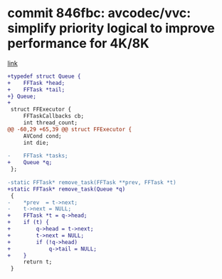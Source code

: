 # commit 846fbc: avcodec/vvc: simplify priority logical to improve performance for 4K/8K
[link](https://github.com/ffmpeg/ffmpeg/commit/846fbc395be77ebc76b578ee74d424d2e44a4e96)

```diff
+typedef struct Queue {
+    FFTask *head;
+    FFTask *tail;
+} Queue;
+
 struct FFExecutor {
     FFTaskCallbacks cb;
     int thread_count;
@@ -60,29 +65,39 @@ struct FFExecutor {
     AVCond cond;
     int die;
 
-    FFTask *tasks;
+    Queue *q;
 };
 
-static FFTask* remove_task(FFTask **prev, FFTask *t)
+static FFTask* remove_task(Queue *q)
 {
-    *prev  = t->next;
-    t->next = NULL;
+    FFTask *t = q->head;
+    if (t) {
+        q->head = t->next;
+        t->next = NULL;
+        if (!q->head)
+            q->tail = NULL;
+    }
     return t;
 }
```
